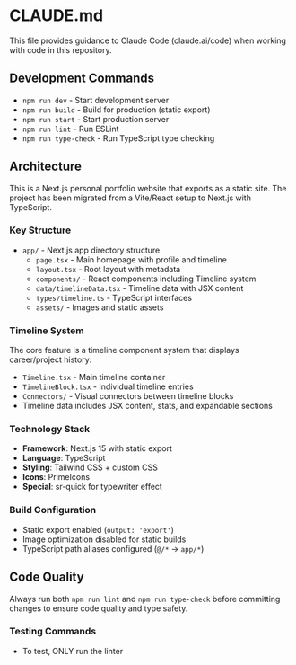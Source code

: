 # CLAUDE.md

This file provides guidance to Claude Code (claude.ai/code) when working with code in this repository.

## Development Commands

- `npm run dev` - Start development server
- `npm run build` - Build for production (static export)
- `npm run start` - Start production server
- `npm run lint` - Run ESLint
- `npm run type-check` - Run TypeScript type checking

## Architecture

This is a Next.js personal portfolio website that exports as a static site. The project has been migrated from a Vite/React setup to Next.js with TypeScript.

### Key Structure

- `app/` - Next.js app directory structure
  - `page.tsx` - Main homepage with profile and timeline
  - `layout.tsx` - Root layout with metadata
  - `components/` - React components including Timeline system
  - `data/timelineData.tsx` - Timeline data with JSX content
  - `types/timeline.ts` - TypeScript interfaces
  - `assets/` - Images and static assets

### Timeline System

The core feature is a timeline component system that displays career/project history:

- `Timeline.tsx` - Main timeline container
- `TimelineBlock.tsx` - Individual timeline entries
- `Connectors/` - Visual connectors between timeline blocks
- Timeline data includes JSX content, stats, and expandable sections

### Technology Stack

- **Framework**: Next.js 15 with static export
- **Language**: TypeScript
- **Styling**: Tailwind CSS + custom CSS
- **Icons**: PrimeIcons
- **Special**: sr-quick for typewriter effect

### Build Configuration

- Static export enabled (`output: 'export'`)
- Image optimization disabled for static builds
- TypeScript path aliases configured (`@/*` -> `app/*`)

## Code Quality

Always run both `npm run lint` and `npm run type-check` before committing changes to ensure code quality and type safety.

### Testing Commands

- To test, ONLY run the linter